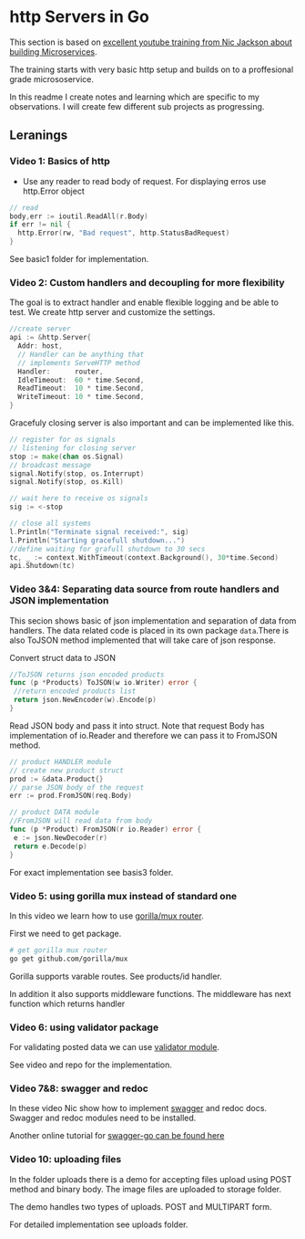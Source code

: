 # http Servers in Go

This section is based on [excellent youtube training from Nic Jackson about building Microservices](https://www.youtube.com/playlist?list=PLmD8u-IFdreyh6EUfevBcbiuCKzFk0EW).

The training starts with very basic http setup and builds on to a proffesional grade micrososervice.

In this readme I create notes and learning which are specific to my observations. I will create few different sub projects as progressing.

## Leranings

### Video 1: Basics of http

- Use any reader to read body of request. For displaying erros use http.Error object

```Go
// read
body,err := ioutil.ReadAll(r.Body)
if err != nil {
  http.Error(rw, "Bad request", http.StatusBadRequest)
}

```

See basic1 folder for implementation.

### Video 2: Custom handlers and decoupling for more flexibility

The goal is to extract handler and enable flexible logging and be able to test.
We create http server and customize the settings.

```Go
//create server
api := &http.Server{
  Addr: host,
  // Handler can be anything that
  // implements ServeHTTP method
  Handler:      router,
  IdleTimeout:  60 * time.Second,
  ReadTimeout:  10 * time.Second,
  WriteTimeout: 10 * time.Second,
}
```

Gracefuly closing server is also important and can be implemented like this.

```Go
// register for os signals
// listening for closing server
stop := make(chan os.Signal)
// broadcast message
signal.Notify(stop, os.Interrupt)
signal.Notify(stop, os.Kill)

// wait here to receive os signals
sig := <-stop

// close all systems
l.Println("Terminate signal received:", sig)
l.Println("Starting gracefull shutdown...")
//define waiting for grafull shutdown to 30 secs
tc, _ := context.WithTimeout(context.Background(), 30*time.Second)
api.Shutdown(tc)
```

### Video 3&4: Separating data source from route handlers and JSON implementation

This secion shows basic of json implementation and separation of data from handlers. The data related code is placed in its own package `data`.There is also ToJSON method implemented that will take care of json response.

Convert struct data to JSON

```Go
//ToJSON returns json encoded products
func (p *Products) ToJSON(w io.Writer) error {
 //return encoded products list
 return json.NewEncoder(w).Encode(p)
}
```

Read JSON body and pass it into struct. Note that request Body has implementation of io.Reader and therefore we can pass it to FromJSON method.

```Go
// product HANDLER module
// create new product struct
prod := &data.Product{}
// parse JSON body of the request
err := prod.FromJSON(req.Body)
```

```Go
// product DATA module
//FromJSON will read data from body
func (p *Product) FromJSON(r io.Reader) error {
 e := json.NewDecoder(r)
 return e.Decode(p)
}

```

For exact implementation see basis3 folder.

### Video 5: using gorilla mux instead of standard one

In this video we learn how to use [gorilla/mux router](https://github.com/gorilla/mux).

First we need to get package.

```bash
# get gorilla mux router
go get github.com/gorilla/mux
```

Gorilla supports varable routes. See products/id handler.

In addition it also supports middleware functions. The middleware has next function which returns handler

### Video 6: using validator package

For validating posted data we can use [validator module](https://pkg.go.dev/github.com/go-playground/validator/v10?tab=doc).

See video and repo for the implementation.

### Video 7&8: swagger and redoc

In these video Nic show how to implement [swagger](https://goswagger.io/use/spec.html) and redoc docs. Swagger and redoc modules need to be installed.

Another online tutorial for [swagger-go can be found here](https://medium.com/@pedram.esmaeeli/generate-swagger-specification-from-go-source-code-648615f7b9d9)

### Video 10: uploading files

In the folder uploads there is a demo for accepting files upload using POST method and binary body. The image files are uploaded to storage folder.

The demo handles two types of uploads. POST and MULTIPART form.

For detailed implementation see uploads folder.
